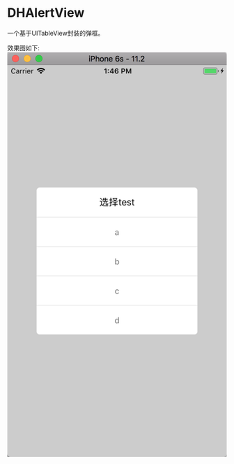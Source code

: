 # DHAlertView
一个基于UITableView封装的弹框。

效果图如下:![image](https://github.com/muchangqing/DHAlertView/blob/master/TestDHAlertView/Sources/screen.png)
